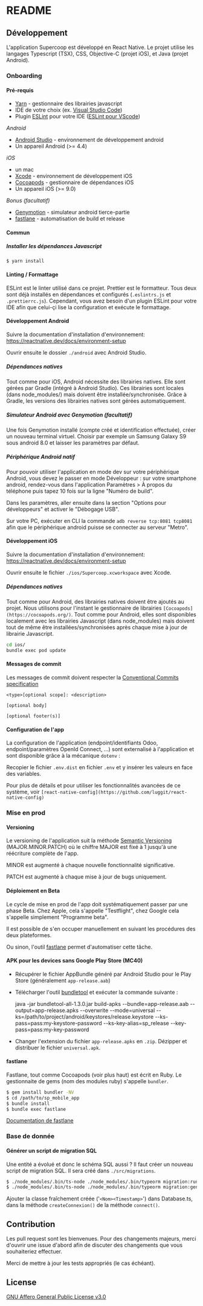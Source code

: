 # README

## Développement

L'application Supercoop est développé en React Native. Le projet utilise les langages Typescript (TSX), CSS, Objective-C (projet iOS), et Java (projet Android).

### Onboarding

#### Pré-requis

-   [Yarn](https://yarnpkg.com/getting-started/install) - gestionnaire des librairies javascript
-   IDE de votre choix (ex. [Visual Studio Code](https://code.visualstudio.com/))
-   Plugin [ESLint](https://eslint.org/) pour votre IDE ([ESLint pour VScode](https://marketplace.visualstudio.com/items?itemName=dbaeumer.vscode-eslint))

_Android_

-   [Android Studio](https://developer.android.com/studio) - environnement de développement android
-   Un appareil Android (>= 4.4)

_iOS_

-   un mac
-   [Xcode](https://apps.apple.com/fr/app/xcode/id497799835?mt=12) - environnement de développement iOS
-   [Cocoapods](https://cocoapods.org/) - gestionnaire de dépendances iOS
-   Un appareil iOS (>= 9.0)

_Bonus (facultatif)_

-   [Genymotion](https://www.genymotion.com/download/) - simulateur android tierce-partie
-   [fastlane](https://fastlane.tools/) - automatisation de build et release

#### Commun

##### Installer les dépendances Javascript

```sh
$ yarn install
```

#### Linting / Formattage

ESLint est le linter utilisé dans ce projet. Prettier est le formatteur. Tous deux sont déjà installés en dépendances et configurés (`.eslintrs.js` et `.prettierrc.js`). Cependant, vous avez besoin d'un plugin ESLint pour votre IDE afin que celui-çi lise la configuration et exécute le formattage.

#### Développement Android

Suivre la documentation d'installation d'environnement: https://reactnative.dev/docs/environment-setup

Ouvrir ensuite le dossier `./android` avec Android Studio.

##### Dépendances natives

Tout comme pour iOS, Android nécessite des librairies natives. Elle sont gérées par Gradle (intégré à Android Studio). Ces librairies sont locales (dans node_modules/) mais doivent être installée/synchronisée. Grâce à Gradle, les versions des librairies natives sont gérées automatiquement.

##### Simulateur Android avec Genymotion (facultatif)

Une fois Genymotion installé (compte créé et identification effectuée), créer un nouveau terminal virtuel. Choisir par exemple un Samsung Galaxy S9 sous android 8.0 et laisser les paramètres par défaut.

##### Périphérique Android natif

Pour pouvoir utiliser l'application en mode dev sur votre périphérique Android, vous devez le passer en mode Développeur : sur votre smartphone android, rendez-vous dans l'application Paramètres > À propos du téléphone puis tapez 10 fois sur la ligne "Numéro de build".

Dans les paramètres, aller ensuite dans la section "Options pour développeurs" et activer le "Débogage USB".

Sur votre PC, exécuter en CLI la commande `adb reverse tcp:8081 tcp8081` afin que le périphérique android puisse se connecter au serveur "Metro".

#### Développement iOS

Suivre la documentation d'installation d'environnement: https://reactnative.dev/docs/environment-setup

Ouvrir ensuite le fichier `./ios/Supercoop.xcworkspace` avec Xcode.

##### Dépendances natives

Tout comme pour Android, des librairies natives doivent être ajoutés au projet. Nous utilisons pour l'instant le gestionnaire de librairies `[Cocoapods](https://cocoapods.org/)`. Tout comme pour Android, elles sont disponibles localement avec les librairies Javascript (dans node_modules) mais doivent tout de même être installées/synchronisées après chaque mise à jour de librairie Javascript.

```sh
cd ios/
bundle exec pod update
```

#### Messages de commit

Les messages de commit doivent respecter la [Conventional Commits specification](https://www.conventionalcommits.org/en/v1.0.0/)

    <type>[optional scope]: <description>

    [optional body]

    [optional footer(s)]

#### Configuration de l'app

La configuration de l'application (endpoint/identifiants Odoo, endpoint/paramètres OpenId Connect, ...) sont externalisé à l'application et sont disponible grâce à la mécanique `dotenv` :

Recopier le fichier `.env.dist` en fichier `.env` et y insérer les valeurs en face des variables.

Pour plus de détails et pour utiliser les fonctionnalités avancées de ce système, voir `[react-native-config](https://github.com/luggit/react-native-config)`

### Mise en prod

#### Versioning

Le versioning de l'application suit la méthode [Semantic Versioning](https://semver.org/) (MAJOR.MINOR.PATCH) où le chiffre MAJOR est fixé à 1 jusqu'à une réécriture complète de l'app.

MINOR est augmenté à chaque nouvelle fonctionnalité significative.

PATCH est augmenté à chaque mise à jour de bugs uniquement.

#### Déploiement en Beta

Le cycle de mise en prod de l'app doit systématiquement passer par une phase Beta. Chez Apple, cela s'appelle "Testflight", chez Google cela s'appelle simplement "Programme beta".

Il est possible de s'en occuper manuellement en suivant les procédures des deux plateformes.

Ou sinon, l'outil [fastlane](https://fastlane.tools/) permet d'automatiser cette tâche.

#### APK pour les devices sans Google Play Store (MC40)

-   Récupérer le fichier AppBundle généré par Android Studio pour le Play Store (généralement `app-release.aab`)
-   Télécharger l'outil [bundletool](https://github.com/google/bundletool/releases) et exécuter la commande suivante :

    java -jar bundletool-all-1.3.0.jar build-apks --bundle=app-release.aab --output=app-release.apks --overwrite --mode=universal --ks=/path/to/project/android/keystores/release.keystore --ks-pass=pass:my-keystore-password --ks-key-alias=sp_release --key-pass=pass:my-key-password

-   Changer l'extension du fichier `app-release.apks` en `.zip`. Dézipper et distribuer le fichier `universal.apk`.

#### fastlane

Fastlane, tout comme Cocoapods (voir plus haut) est écrit en Ruby. Le gestionnaite de gems (nom des modules ruby) s'appelle `bundler`.

```sh
$ gem install bundler -NV
$ cd /path/to/sp_mobile_app
$ bundle install
$ bundle exec fastlane
```

[Documentation de fastlane](https://docs.fastlane.tools/)

### Base de donnée

#### Générer un script de migration SQL

Une entité a évolué et donc le schéma SQL aussi ? Il faut créer un nouveau script de migration SQL. Il sera créé dans `./src/migrations`.

```sh
$ ./node_modules/.bin/ts-node ./node_modules/.bin/typeorm migration:run
$ ./node_modules/.bin/ts-node ./node_modules/.bin/typeorm migration:generate -n '<Nom>'
```

Ajouter la classe fraîchement créée ('`<Nom><Timestamp>`') dans Database.ts, dans la méthode `createConnexion()` de la méthode `connect()`.

## Contribution

Les pull request sont les bienvenues. Pour des changements majeurs, merci d'ouvrir une issue d'abord afin de discuter des changements que vous souhaiteriez effectuer.

Merci de mettre à jour les tests appropriés (le cas échéant).

## License

[GNU Affero General Public License v3.0](https://choosealicense.com/licenses/agpl-3.0/)
